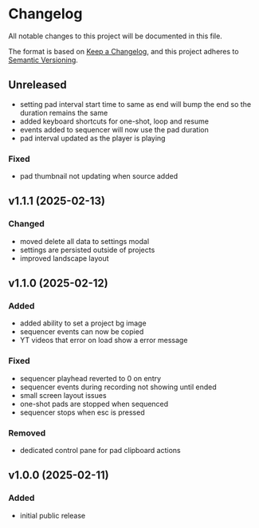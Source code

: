 # Changelog

All notable changes to this project will be documented in this file.

The format is based on [Keep a Changelog](https://keepachangelog.com/en/1.1.0/),
and this project adheres to [Semantic Versioning](https://semver.org/spec/v2.0.0.html).


## Unreleased

- setting pad interval start time to same as end will bump the end so the duration remains the same
- added keyboard shortcuts for one-shot, loop and resume
- events added to sequencer will now use the pad duration
- pad interval updated as the player is playing

### Fixed
- pad thumbnail not updating when source added

## v1.1.1 (2025-02-13)

### Changed
- moved delete all data to settings modal
- settings are persisted outside of projects
- improved landscape layout


## v1.1.0 (2025-02-12)

### Added
- added ability to set a project bg image
- sequencer events can now be copied
- YT videos that error on load show a error message

### Fixed
- sequencer playhead reverted to 0 on entry
- sequencer events during recording not showing until ended
- small screen layout issues
- one-shot pads are stopped when sequenced
- sequencer stops when esc is pressed

### Removed
- dedicated control pane for pad clipboard actions




## v1.0.0 (2025-02-11)

### Added
- initial public release
